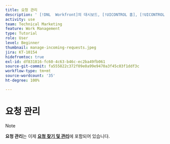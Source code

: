 ```yaml
---
title: 요청 관리
description: ' [!DNL  Workfront]의 대시보드, [!UICONTROL 홈], [!UICONTROL 요청] 영역 또는 [!UICONTROL 팀] 페이지를 사용하여 제출된 요청을 찾는 방법에 대해 알아봅니다.'
activity: use
team: Technical Marketing
feature: Work Management
type: Tutorial
role: User
level: Beginner
thumbnail: manage-incoming-requests.jpeg
jira: KT-10154
hidefromtoc: true
exl-id: df831816-fc60-4c63-b46c-ec2ba49fb061
source-git-commit: fa555822c372f09e0a99e9470a3f45c03f1ddf3c
workflow-type: tm+mt
source-wordcount: '35'
ht-degree: 100%

---
```


# 요청 관리

>[!NOTE]
>
>**요청 관리**&#x200B;는 이제 **[요청 찾기 및 관리](https://experienceleague.adobe.com/docs/workfront-learn/tutorials-workfront/manage-work/issues-requests/find-requests.html)**&#x200B;에 포함되어 있습니다.


